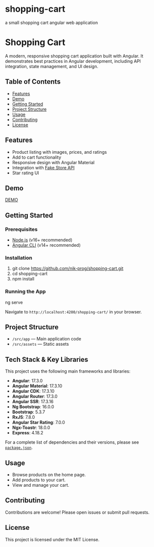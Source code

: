 # shopping-cart
a small shopping cart angular web application

# Shopping Cart

A modern, responsive shopping cart application built with Angular. It demonstrates best practices in Angular development, including API integration, state management, and UI design.

## Table of Contents

- [Features](#features)
- [Demo](#demo)
- [Getting Started](#getting-started)
- [Project Structure](#project-structure)
- [Usage](#usage)
- [Contributing](#contributing)
- [License](#license)

## Features

- Product listing with images, prices, and ratings
- Add to cart functionality
- Responsive design with Angular Material
- Integration with [Fake Store API](https://fakestoreapi.com/)
- Star rating UI 

## Demo

[DEMO](https://nik-prog.github.io/shopping-cart/products)

## Getting Started

### Prerequisites

- [Node.js](https://nodejs.org/) (v16+ recommended)
- [Angular CLI](https://angular.io/cli) (v14+ recommended)

### Installation

1. git clone https://github.com/nik-prog/shopping-cart.git
2. cd shopping-cart
3. npm install

### Running the App

ng serve

Navigate to `http://localhost:4200/shopping-cart/` in your browser.

## Project Structure

- `/src/app` — Main application code
- `/src/assets` — Static assets

## Tech Stack & Key Libraries

This project uses the following main frameworks and libraries:

- **Angular**: 17.3.0
- **Angular Material**: 17.3.10
- **Angular CDK**: 17.3.10
- **Angular Router**: 17.3.0
- **Angular SSR**: 17.3.16
- **Ng Bootstrap**: 16.0.0
- **Bootstrap**: 5.3.7
- **RxJS**: 7.8.0
- **Angular Star Rating**: 7.0.0
- **Ngx-Toastr**: 18.0.0
- **Express**: 4.18.2

For a complete list of dependencies and their versions, please see [`package.json`](./package.json).


## Usage

- Browse products on the home page.
- Add products to your cart.
- View and manage your cart.

## Contributing

Contributions are welcome! Please open issues or submit pull requests.

## License

This project is licensed under the MIT License.

